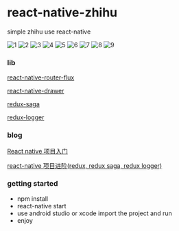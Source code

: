 # react-native-zhihu
simple zhihu use react-native

![1](http://upload-images.jianshu.io/upload_images/1407686-7b88de62c6d87481.png?imageMogr2/auto-orient/strip%7CimageView2/2/w/240)
![2](http://upload-images.jianshu.io/upload_images/1407686-827cad32c186d8e3.png?imageMogr2/auto-orient/strip%7CimageView2/2/w/240)
![3](http://upload-images.jianshu.io/upload_images/1407686-bbe6858f1697f484.png?imageMogr2/auto-orient/strip%7CimageView2/2/w/240)
![4](http://upload-images.jianshu.io/upload_images/1407686-be4ebdb5dd56b464.png?imageMogr2/auto-orient/strip%7CimageView2/2/w/240)
![5](http://upload-images.jianshu.io/upload_images/1407686-51410ca0de08ebf4.png?imageMogr2/auto-orient/strip%7CimageView2/2/w/240)
![6](http://upload-images.jianshu.io/upload_images/1407686-e96ec50b97e4789d.png?imageMogr2/auto-orient/strip%7CimageView2/2/w/240)
![7](http://upload-images.jianshu.io/upload_images/1407686-4550532bc49eb944.png?imageMogr2/auto-orient/strip%7CimageView2/2/w/240)
![8](http://upload-images.jianshu.io/upload_images/1407686-5f4bc53fc7ee2c5b.png?imageMogr2/auto-orient/strip%7CimageView2/2/w/240)
![9](http://upload-images.jianshu.io/upload_images/1407686-1855d1e6ebecdefc.png?imageMogr2/auto-orient/strip%7CimageView2/2/w/240)


### lib

[react-native-router-flux](https://github.com/aksonov/react-native-router-flux)

[react-native-drawer](https://github.com/root-two/react-native-drawer)

[redux-saga](https://github.com/yelouafi/redux-saga)

[redux-logger](https://github.com/evgenyrodionov/redux-logger)

### blog
[React native 项目入门](http://www.jianshu.com/p/4662721756b8)

[react-native 项目进阶(redux, redux saga, redux logger)](http://www.jianshu.com/p/27fe63d14439)
### getting started
 * npm install
 * react-native start
 * use android studio or xcode import the project and run 
 * enjoy
